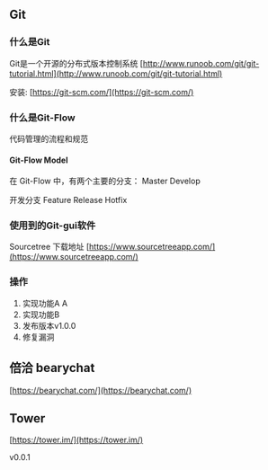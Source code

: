 ## Git
### 什么是Git
Git是一个开源的分布式版本控制系统
[http://www.runoob.com/git/git-tutorial.html](http://www.runoob.com/git/git-tutorial.html)

安装: [https://git-scm.com/](https://git-scm.com/)
### 什么是Git-Flow
代码管理的流程和规范

#### Git-Flow Model
在 Git-Flow 中，有两个主要的分支：
Master
Develop

开发分支
Feature
Release
Hotfix

### 使用到的Git-gui软件
Sourcetree 下载地址 [https://www.sourcetreeapp.com/](https://www.sourcetreeapp.com/)

### 操作
1. 实现功能A A
2. 实现功能B
3. 发布版本v1.0.0
4. 修复漏洞

## 倍洽 bearychat
[https://bearychat.com/](https://bearychat.com/)

## Tower
[https://tower.im/](https://tower.im/)

v0.0.1
